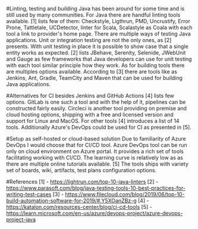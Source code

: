 #Linting, testing and building
Java has been around for some time and is still used by many communities. For Java there are handful linting tools available. [1] lists few of them: Checkstyle, Ligthrun, PMD, Uncrustify, Error Prone, Tattletale, UCDetector, linter for Scala, Scalastyle as Coala with each tool a link to provider's home page. There are multiple ways of testing Java applications. Unit or integration testing are not the only ones, as [2] presents. With unit testing in place it is possible to show case that a single entity works as expected. [2] lists JBehave, Serenity, Selenide, JWebUnit and Gauge as few frameworks that Java developers can use for unit testing with each tool similar principle how they work. As for building tools there are multiples options available. According to [3] there are tools like as Jenkins, Ant, Gradle, TeamCity and Maven that can be used for building Java applications.

#Alternatives for CI besides Jenkins and GitHub Actions
[4] lists few options. GitLab is one such a tool and with the help of it, pipelines can be constructed fairly easily. Circleci is another tool providing on premise and cloud hosting options, shipping with a free and licensed version and support for Linux and MacOS. For other tools [4] introduces a list of 14 tools. Additionally Azure's DevOps could be used for CI as presented in [5].

#Setup as self-hosted or cloud-based solution
Due to familiarity of Azure DevOps I would choose that for CI/CD tool. Azure DevOps tool can be run only on cloud environment on Azure portal. It provides a rich set of tools facilitating working with CI/CD. The learning curve is relatively low as as there are multiple online tutorials available. [5] The tools ships with variety set of boards, wiki, artifacts, test plans configuration options.

#References
[1] - https://lightrun.com/top-10-java-linters
[2] - https://www.parasoft.com/blog/java-testing-tools-10-best-practices-for-writing-test-cases
[3] - https://www.filecloud.com/blog/2019/06/top-10-build-automation-software-for-2019/#.Y5XOanZBz-g
[4] - https://katalon.com/resources-center/blog/ci-cd-tools
[5] - https://learn.microsoft.com/en-us/azure/devops-project/azure-devops-project-java
